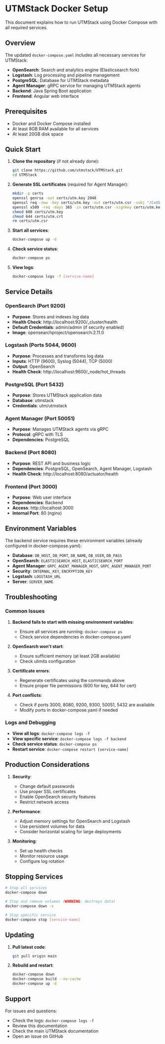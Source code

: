 # UTMStack Docker Setup

This document explains how to run UTMStack using Docker Compose with all required services.

## Overview

The updated `docker-compose.yaml` includes all necessary services for UTMStack:

- **OpenSearch**: Search and analytics engine (Elasticsearch fork)
- **Logstash**: Log processing and pipeline management
- **PostgreSQL**: Database for UTMStack metadata
- **Agent Manager**: gRPC service for managing UTMStack agents
- **Backend**: Java Spring Boot application
- **Frontend**: Angular web interface

## Prerequisites

- Docker and Docker Compose installed
- At least 8GB RAM available for all services
- At least 20GB disk space

## Quick Start

1. **Clone the repository** (if not already done):
   ```bash
   git clone https://github.com/utmstack/UTMStack.git
   cd UTMStack
   ```

2. **Generate SSL certificates** (required for Agent Manager):
   ```bash
   mkdir -p certs
   openssl genrsa -out certs/utm.key 2048
   openssl req -new -key certs/utm.key -out certs/utm.csr -subj "/C=US/ST=State/L=City/O=UTMStack/CN=localhost"
   openssl x509 -req -days 365 -in certs/utm.csr -signkey certs/utm.key -out certs/utm.crt
   chmod 600 certs/utm.key
   chmod 644 certs/utm.crt
   rm certs/utm.csr
   ```

3. **Start all services**:
   ```bash
   docker-compose up -d
   ```

4. **Check service status**:
   ```bash
   docker-compose ps
   ```

5. **View logs**:
   ```bash
   docker-compose logs -f [service-name]
   ```

## Service Details

### OpenSearch (Port 9200)
- **Purpose**: Stores and indexes log data
- **Health Check**: http://localhost:9200/_cluster/health
- **Default Credentials**: admin/admin (if security enabled)
- **Image**: opensearchproject/opensearch:2.11.0

### Logstash (Ports 5044, 9600)
- **Purpose**: Processes and transforms log data
- **Inputs**: HTTP (9600), Syslog (5044), TCP (5000)
- **Output**: OpenSearch
- **Health Check**: http://localhost:9600/_node/hot_threads

### PostgreSQL (Port 5432)
- **Purpose**: Stores UTMStack application data
- **Database**: utmstack
- **Credentials**: utm/utmstack

### Agent Manager (Port 50051)
- **Purpose**: Manages UTMStack agents via gRPC
- **Protocol**: gRPC with TLS
- **Dependencies**: PostgreSQL

### Backend (Port 8080)
- **Purpose**: REST API and business logic
- **Dependencies**: PostgreSQL, OpenSearch, Agent Manager, Logstash
- **Health Check**: http://localhost:8080/actuator/health

### Frontend (Port 3000)
- **Purpose**: Web user interface
- **Dependencies**: Backend
- **Access**: http://localhost:3000
- **Internal Port**: 80 (nginx)

## Environment Variables

The backend service requires these environment variables (already configured in docker-compose.yaml):

- **Database**: `DB_HOST`, `DB_PORT`, `DB_NAME`, `DB_USER`, `DB_PASS`
- **OpenSearch**: `ELASTICSEARCH_HOST`, `ELASTICSEARCH_PORT`
- **Agent Manager**: `GRPC_AGENT_MANAGER_HOST`, `GRPC_AGENT_MANAGER_PORT`
- **Security**: `INTERNAL_KEY`, `ENCRYPTION_KEY`
- **Logstash**: `LOGSTASH_URL`
- **Server**: `SERVER_NAME`

## Troubleshooting

### Common Issues

1. **Backend fails to start with missing environment variables**:
   - Ensure all services are running: `docker-compose ps`
   - Check service dependencies in docker-compose.yaml

2. **OpenSearch won't start**:
   - Ensure sufficient memory (at least 2GB available)
   - Check ulimits configuration

3. **Certificate errors**:
   - Regenerate certificates using the commands above
   - Ensure proper file permissions (600 for key, 644 for cert)

4. **Port conflicts**:
   - Check if ports 3000, 8080, 9200, 9300, 50051, 5432 are available
   - Modify ports in docker-compose.yaml if needed

### Logs and Debugging

- **View all logs**: `docker-compose logs -f`
- **View specific service**: `docker-compose logs -f backend`
- **Check service status**: `docker-compose ps`
- **Restart service**: `docker-compose restart [service-name]`

## Production Considerations

1. **Security**:
   - Change default passwords
   - Use proper SSL certificates
   - Enable OpenSearch security features
   - Restrict network access

2. **Performance**:
   - Adjust memory settings for OpenSearch and Logstash
   - Use persistent volumes for data
   - Consider horizontal scaling for large deployments

3. **Monitoring**:
   - Set up health checks
   - Monitor resource usage
   - Configure log rotation

## Stopping Services

```bash
# Stop all services
docker-compose down

# Stop and remove volumes (WARNING: destroys data)
docker-compose down -v

# Stop specific service
docker-compose stop [service-name]
```

## Updating

1. **Pull latest code**:
   ```bash
   git pull origin main
   ```

2. **Rebuild and restart**:
   ```bash
   docker-compose down
   docker-compose build --no-cache
   docker-compose up -d
   ```

## Support

For issues and questions:
- Check the logs: `docker-compose logs -f`
- Review this documentation
- Check the main UTMStack documentation
- Open an issue on GitHub
